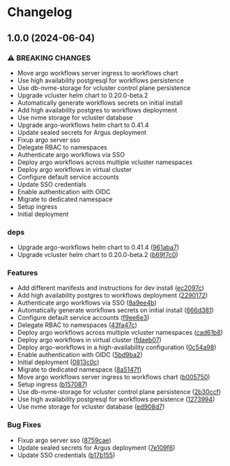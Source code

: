 # Changelog

## 1.0.0 (2024-06-04)


### ⚠ BREAKING CHANGES

* Move argo workflows server ingress to workflows chart
* Use high availability postgresql for workflows persistence
* Use db-nvme-storage for vcluster control plane persistence
* Upgrade vcluster helm chart to 0.20.0-beta.2
* Automatically generate workflows secrets on initial install
* Add high availability postgres to workflows deployment
* Use nvme storage for vcluster database
* Upgrade argo-workflows helm chart to 0.41.4
* Update sealed secrets for Argus deployment
* Fixup argo server sso
* Delegate RBAC to namespaces
* Authenticate argo workflows via SSO
* Deploy argo workflows across multiple vcluster namespaces
* Deploy argo workflows in virtual cluster
* Configure default service accounts
* Update SSO credentials
* Enable authentication with OIDC
* Migrate to dedicated namespace
* Setup ingress
* Initial deployment

### deps

* Upgrade argo-workflows helm chart to 0.41.4 ([961aba7](https://github.com/garryod/release-workflows-please/commit/961aba7e759e9cb00a7117baa9574af27927eec6))
* Upgrade vcluster helm chart to 0.20.0-beta.2 ([b69f7c0](https://github.com/garryod/release-workflows-please/commit/b69f7c0809275fb6bd4d0a12696da3b16606130d))


### Features

* Add different manifests and instructions for dev install ([ec2097c](https://github.com/garryod/release-workflows-please/commit/ec2097c6583c61d322f38e0dbb498a16f909dc8b))
* Add high availability postgres to workflows deployment ([2290172](https://github.com/garryod/release-workflows-please/commit/2290172a23f63515dac306f957ae2ba0688c3e1a))
* Authenticate argo workflows via SSO ([8a9ee4b](https://github.com/garryod/release-workflows-please/commit/8a9ee4b66841d107863df7547c5e0b0296cdd011))
* Automatically generate workflows secrets on initial install ([666d381](https://github.com/garryod/release-workflows-please/commit/666d38104fbe9033fc0c11906202683a6a1b9780))
* Configure default service accounts ([f9ee6e3](https://github.com/garryod/release-workflows-please/commit/f9ee6e37fa1322a9a5f1ff543bbe7cb476d9825e))
* Delegate RBAC to namespaces ([43fa47c](https://github.com/garryod/release-workflows-please/commit/43fa47cebae1e51f7bee69858f72856fcd71bb94))
* Deploy argo workflows across multiple vcluster namespaces ([cad61b8](https://github.com/garryod/release-workflows-please/commit/cad61b8442997a5c8de9d3a9460166fb24fa3f1b))
* Deploy argo workflows in virtual cluster ([fdaeb07](https://github.com/garryod/release-workflows-please/commit/fdaeb0738ef2fb8dae846f87bd0a76be2b1d88be))
* Deploy argo-workflows in a high-availability configuration ([0c54a98](https://github.com/garryod/release-workflows-please/commit/0c54a9805b5761df6086c22d08db46610433c25a))
* Enable authentication with OIDC ([5bd9ba2](https://github.com/garryod/release-workflows-please/commit/5bd9ba2b4981ed538f95cd4773a4ee39ad079864))
* Initial deployment ([0813c0c](https://github.com/garryod/release-workflows-please/commit/0813c0c66536e1d217aa20bd8a0b5c6e8dc8c7f7))
* Migrate to dedicated namespace ([8a5147f](https://github.com/garryod/release-workflows-please/commit/8a5147f84dbed7bb73e4b53be2cfb81462fb5bff))
* Move argo workflows server ingress to workflows chart ([b005750](https://github.com/garryod/release-workflows-please/commit/b005750fbcbf167afcbbfec7e9a2a9b77e22bf8f))
* Setup ingress ([b157087](https://github.com/garryod/release-workflows-please/commit/b157087ac63bb9d80e1853c3ea5d10a08066ec8d))
* Use db-nvme-storage for vcluster control plane persistence ([2b30ccf](https://github.com/garryod/release-workflows-please/commit/2b30ccf9e75b68232448cd8c5f442edf74855037))
* Use high availability postgresql for workflows persistence ([1273994](https://github.com/garryod/release-workflows-please/commit/1273994ad2343cb6a37cb7f0f08b3d99117df070))
* Use nvme storage for vcluster database ([ed908d7](https://github.com/garryod/release-workflows-please/commit/ed908d729942101f2c23f62f30caea14d5b73241))


### Bug Fixes

* Fixup argo server sso ([8759cae](https://github.com/garryod/release-workflows-please/commit/8759cae7a79931a5ea47c98468998036cfec0419))
* Update sealed secrets for Argus deployment ([7e109f6](https://github.com/garryod/release-workflows-please/commit/7e109f6157eee1918ebd7c96a39b00b7c4bc084f))
* Update SSO credentials ([b17b155](https://github.com/garryod/release-workflows-please/commit/b17b15561aeb90f1e393c5a1dcdb673729d73115))
